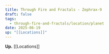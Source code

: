 ```yaml
---
title: Through Fire and Fractals - Zephrax-9
draft: false
tags:
  - through-fire-and-fractals/location/planet
date: 2025-06-19
up: "[[Locations]]"
---
```

**Up.** [[Locations]]